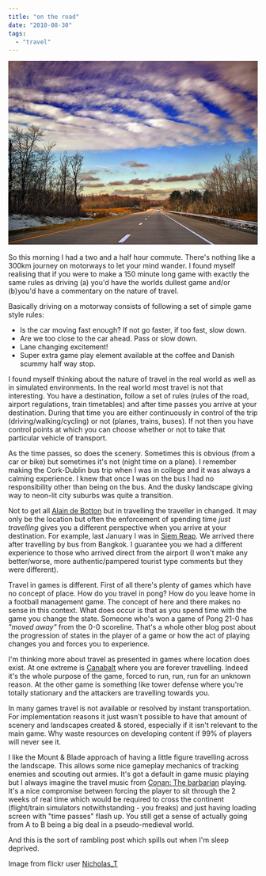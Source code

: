 ```yaml
---
title: "on the road"
date: "2010-08-30"
tags: 
  - "travel"
---
```


![](images/on_the_Road_web.jpg "on_the_Road_web")

So this morning I had a two and a half hour commute. There's nothing like a 300km journey on motorways to let your mind wander. I found myself realising that if you were to make a 150 minute long game with exactly the same rules as driving (a) you'd have the worlds dullest game and/or (b)you'd have a commentary on the nature of travel.

Basically driving on a motorway consists of following a set of simple game style rules:

- Is the car moving fast enough? If not go faster, if too fast, slow down.
- Are we too close to the car ahead. Pass or slow down.
- Lane changing excitement!
- Super extra game play element available at the coffee and Danish scummy half way stop.

I found myself thinking about the nature of travel in the real world as well as in simulated environments. In the real world most travel is not that interesting. You have a destination, follow a set of rules (rules of the road, airport regulations, train timetables) and after time passes you arrive at your destination. During that time you are either continuously in control of the trip (driving/walking/cycling) or not (planes, trains, buses). If not then you have control points at which you can choose whether or not to take that particular vehicle of transport.

As the time passes, so does the scenery. Sometimes this is obvious (from a car or bike) but sometimes it's not (night time on a plane). I remember making the Cork-Dublin bus trip when I was in college and it was always a calming experience. I knew that once I was on the bus I had no responsibility other than being on the bus. And the dusky landscape giving way to neon-lit city suburbs was quite a transition.

Not to get all [Alain de Botton](http://en.wikipedia.org/wiki/Alain_de_Botton) but in travelling the traveller in changed. It may only be the location but often the enforcement of spending time _just travelling_ gives you a different perspective when you arrive at your destination. For example, last January I was in [Siem Reap](http://en.wikipedia.org/wiki/Siem_Reap). We arrived there after travelling by bus from Bangkok. I guarantee you we had a different experience to those who arrived direct from the airport (I won't make any better/worse, more authentic/pampered tourist type comments but they were different).

Travel in games is different. First of all there's plenty of games which have no concept of place. How do you travel in pong? How do you leave home in a football management game. The concept of here and there makes no sense in this context. What does occur is that as you spend time with the game you change the state. Someone who's won a game of Pong 21-0 has _"moved away"_ from the 0-0 scoreline. That's a whole other blog post about the progression of states in the player of a game or how the act of playing changes you and forces you to experience.

I'm thinking more about travel as presented in games where location does exist. At one extreme is [Canabalt](http://www.canabalt.com/) where you are forever travelling. Indeed it's the whole purpose of the game, forced to run, run, run for an unknown reason. At the other game is something like tower defense where you're totally stationary and the attackers are travelling towards you.

In many games travel is not available or resolved by instant transportation. For implementation reasons it just wasn't possible to have that amount of scenery and landscapes created & stored, especially if it isn't relevant to the main game. Why waste resources on developing content if 99% of players will never see it.

I like the Mount & Blade approach of having a little figure travelling across the landscape. This allows some nice gameplay mechanics of tracking enemies and scouting out armies. It's got a default in game music playing but I always imagine the travel music from [Conan: The barbarian](http://www.youtube.com/watch?v=XUyOJc3V9Wk&feature=related) playing. It's a nice compromise between forcing the player to sit through the 2 weeks of real time which would be required to cross the continent (flight/train simulators notwithstanding - you freaks) and just having loading screen with "time passes" flash up. You still get a sense of actually going from A to B being a big deal in a pseudo-medieval world.

And this is the sort of rambling post which spills out when I'm sleep deprived.

Image from flickr user [Nicholas\_T](http://www.flickr.com/photos/nicholas_t/)
